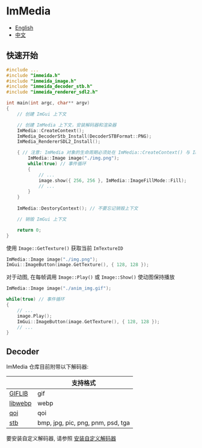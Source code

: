 # ImMedia

- [English](../../README.md)
- [中文](./README.md)

## 快速开始

```cpp
#include ...
#include "immeida.h"
#include "immeida_image.h"
#include "immeida_decoder_stb.h"
#include "immeida_renderer_sdl2.h"

int main(int argc, char** argv)
{
    // 创建 ImGui 上下文

    // 创建 ImMedia 上下文，安装解码器和渲染器
    ImMedia::CreateContext();
    ImMedia_DecoderStb_Install(DecoderSTBFormat::PNG);
    ImMedia_RendererSDL2_Install();

    { // 注意: ImMedia 对象的生命周期必须处在 ImMedia::CreateContext() 与 ImMedia::DestoryContext() 之间
        ImMedia::Image image("./img.png");
        while(true) // 事件循环
        {
            // ...
            image.show({ 256, 256 }, ImMedia::ImageFillMode::Fill);
            // ...
        }
    }
    
    ImMedia::DestoryContext(); // 不要忘记销毁上下文

    // 销毁 ImGui 上下文

    return 0;
}
```

使用 `Image::GetTexture()` 获取当前 `ImTextureID`

```cpp
ImMedia::Image image("./img.png");
ImGui::ImageButton(image.GetTexture(), { 128, 128 });
```

对于动图, 在每帧调用 `Image::Play()` 或 `Image::Show()` 使动图保持播放

```cpp
ImMedia::Image image("./anim_img.gif");

while(true) // 事件循环
{
    // ...
    image.Play();
    ImGui::ImageButton(image.GetTexture(), { 128, 128 });
    // ...
}
```

## Decoder

ImMedia 仓库目前附带以下解码器:

|                                                   | 支持格式                          |
| ------------------------------------------------- | --------------------------------- |
| [GIFLIB](https://giflib.sourceforge.net/)         | gif                               |
| [libwebp](https://github.com/webmproject/libwebp) | webp                              |
| [qoi](https://github.com/phoboslab/qoi)           | qoi                               |
| [stb](https://github.com/nothings/stb)            | bmp, jpg, pic, png, pnm, psd, tga |

要安装自定义解码器, 请参照 [安装自定义解码器](./Install%20Image%20Decoder.md)
